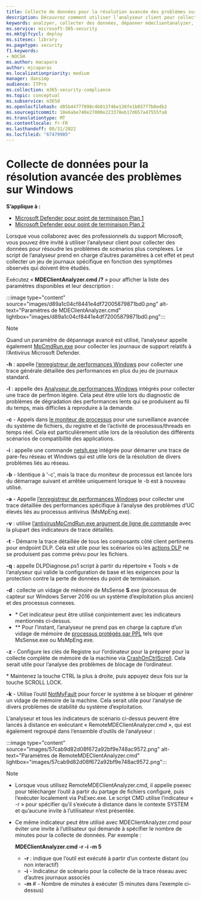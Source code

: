 ```yaml
---
title: Collecte de données pour la résolution avancée des problèmes sur Windows
description: Découvrez comment utiliser l’analyseur client pour collecter des données dans des scénarios de dépannage complexes
keywords: analzyer, collecter des données, dépanner mdeclientanalyzer, résolution avancée des problèmes
ms.service: microsoft-365-security
ms.mktglfcycl: deploy
ms.sitesec: library
ms.pagetype: security
f1.keywords:
- NOCSH
ms.author: macapara
author: mjcaparas
ms.localizationpriority: medium
manager: dansimp
audience: ITPro
ms.collection: m365-security-compliance
ms.topic: conceptual
ms.subservice: m365d
ms.openlocfilehash: d85b44777098c4b013746e138fe1b057f7b0edb2
ms.sourcegitcommit: 10e6abe740e27000e223378eb17d657a47555fa8
ms.translationtype: MT
ms.contentlocale: fr-FR
ms.lasthandoff: 08/31/2022
ms.locfileid: "67479905"
---
```

# <a name="data-collection-for-advanced-troubleshooting-on-windows"></a>Collecte de données pour la résolution avancée des problèmes sur Windows

**S’applique à :**
- [Microsoft Defender pour point de terminaison Plan 1](https://go.microsoft.com/fwlink/p/?linkid=2154037)
- [Microsoft Defender pour point de terminaison Plan 2](https://go.microsoft.com/fwlink/p/?linkid=2154037)

Lorsque vous collaborez avec des professionnels du support Microsoft, vous pouvez être invité à utiliser l’analyseur client pour collecter des données pour résoudre les problèmes de scénarios plus complexes. Le script de l’analyseur prend en charge d’autres paramètres à cet effet et peut collecter un jeu de journaux spécifique en fonction des symptômes observés qui doivent être étudiés.

Exécutez « **MDEClientAnalyzer.cmd /?** » pour afficher la liste des paramètres disponibles et leur description :

:::image type="content" source="images/d89a1c04cf8441e4df72005879871bd0.png" alt-text="Paramètres de MDEClientAnalyzer.cmd" lightbox="images/d89a1c04cf8441e4df72005879871bd0.png":::

> [!NOTE]
> Quand un paramètre de dépannage avancé est utilisé, l’analyseur appelle également [MpCmdRun.exe](/microsoft-365/security/defender-endpoint/command-line-arguments-microsoft-defender-antivirus) pour collecter les journaux de support relatifs à l’Antivirus Microsoft Defender.

**-h** : appelle [l’enregistreur de performances Windows](/windows-hardware/test/wpt/wpr-command-line-options) pour collecter une trace générale détaillée des performances en plus du jeu de journaux standard.

**-l** : appelle des [Analyseur de performances Windows](/windows-server/remote/remote-desktop-services/rds-rdsh-performance-counters) intégrés pour collecter une trace de perfmon légère. Cela peut être utile lors du diagnostic de problèmes de dégradation des performances lents qui se produisent au fil du temps, mais difficiles à reproduire à la demande.

**-c** - Appels dans [le moniteur de processus](/sysinternals/downloads/procmon) pour une surveillance avancée du système de fichiers, du registre et de l’activité de processus/threads en temps réel. Cela est particulièrement utile lors de la résolution des différents scénarios de compatibilité des applications.

**-i** : appelle une commande [netsh.exe](/windows/win32/winsock/netsh-exe) intégrée pour démarrer une trace de pare-feu réseau et Windows qui est utile lors de la résolution de divers problèmes liés au réseau.

**-b** - Identique à '-c', mais la trace du moniteur de processus est lancée lors du démarrage suivant et arrêtée uniquement lorsque le -b est à nouveau utilisé.

**-a** - Appelle [l’enregistreur de performances Windows](/windows-hardware/test/wpt/wpr-command-line-options) pour collecter une trace détaillée des performances spécifique à l’analyse des problèmes d’UC élevés liés au processus antivirus (MsMpEng.exe).

**-v** : utilise [ l’antivirusMpCmdRun.exe argument de ligne de commande](/windows/security/threat-protection/microsoft-defender-antivirus/command-line-arguments-microsoft-defender-antivirus) avec la plupart des indicateurs de trace détaillés.

**-t** - Démarre la trace détaillée de tous les composants côté client pertinents pour endpoint DLP. Cela est utile pour les scénarios où les [actions DLP](/microsoft-365/compliance/endpoint-dlp-learn-about#endpoint-activities-you-can-monitor-and-take-action-on) ne se produisent pas comme prévu pour les fichiers.

**-q** : appelle DLPDiagnose.ps1 script à partir du répertoire « Tools » de l’analyseur qui valide la configuration de base et les exigences pour la protection contre la perte de données du point de terminaison.

**-d** : collecte un vidage de mémoire de MsSense **S**.exe (processus de capteur sur Windows Server 2016 ou un système d’exploitation plus ancien) et des processus connexes.

- \* Cet indicateur peut être utilisé conjointement avec les indicateurs mentionnés ci-dessus.
- \*\* Pour l’instant, l’analyseur ne prend pas en charge la capture d’un vidage de mémoire de [processus protégés par PPL](/windows-hardware/drivers/install/early-launch-antimalware) tels que MsSense.exe ou MsMpEng.exe.

**-z** - Configure les clés de Registre sur l’ordinateur pour la préparer pour la collecte complète de mémoire de la machine via [CrashOnCtrlScroll](/windows-hardware/drivers/debugger/forcing-a-system-crash-from-the-keyboard). Cela serait utile pour l’analyse des problèmes de blocage de l’ordinateur.

\* Maintenez la touche CTRL la plus à droite, puis appuyez deux fois sur la touche SCROLL LOCK.

**-k** - Utilise l’outil [NotMyFault](/sysinternals/downloads/notmyfault) pour forcer le système à se bloquer et générer un vidage de mémoire de la machine. Cela serait utile pour l’analyse de divers problèmes de stabilité du système d’exploitation.

L’analyseur et tous les indicateurs de scénario ci-dessus peuvent être lancés à distance en exécutant « RemoteMDEClientAnalyzer.cmd », qui est également regroupé dans l’ensemble d’outils de l’analyseur :

:::image type="content" source="images/57cab9d82d08f672a92bf9e748ac9572.png" alt-text="Paramètres de RemoteMDEClientAnalyzer.cmd" lightbox="images/57cab9d82d08f672a92bf9e748ac9572.png":::

> [!NOTE]
>
> - Lorsque vous utilisez RemoteMDEClientAnalyzer.cmd, il appelle psexec pour télécharger l’outil à partir du partage de fichiers configuré, puis l’exécuter localement via PsExec.exe.
    Le script CMD utilise l’indicateur « -r » pour spécifier qu’il s’exécute à distance dans le contexte SYSTEM et qu’aucune invite à l’utilisateur n’est présentée.
> - Ce même indicateur peut être utilisé avec MDEClientAnalyzer.cmd pour éviter une invite à l’utilisateur qui demande à spécifier le nombre de minutes pour la collecte de données. Par exemple :
>
>    **MDEClientAnalyzer.cmd -r -i -m 5**
>
>   - **-r** : indique que l’outil est exécuté à partir d’un contexte distant (ou non interactif)
>   - **-i** - Indicateur de scénario pour la collecte de la trace réseau avec d’autres journaux associés
>   - **-m** \# - Nombre de minutes à exécuter (5 minutes dans l’exemple ci-dessus)
